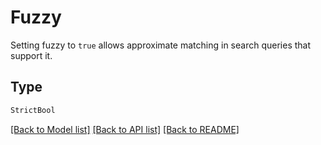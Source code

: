 # Fuzzy

Setting fuzzy to `true` allows approximate matching in search queries that support it.

## Type
```python
StrictBool
```


[[Back to Model list]](../../README.md#models-v1-link) [[Back to API list]](../../README.md#documentation-for-api-endpoints) [[Back to README]](../../README.md)
